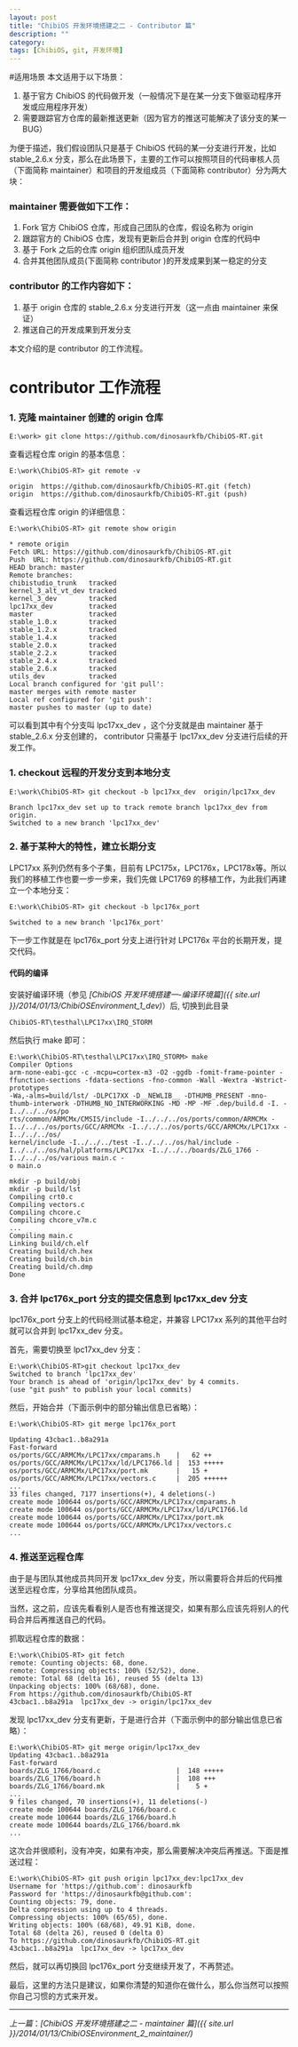 ```yaml
---
layout: post
title: "ChibiOS 开发环境搭建之二 - Contributor 篇"
description: ""
category: 
tags: [ChibiOS, git, 开发环境]
---
```



#适用场景
本文适用于以下场景：

1. 基于官方 ChibiOS 的代码做开发（一般情况下是在某一分支下做驱动程序开发或应用程序开发）
2. 需要跟踪官方仓库的最新推送更新（因为官方的推送可能解决了该分支的某一BUG）

为便于描述，我们假设团队只是基于 ChibiOS 代码的某一分支进行开发，比如 stable\_2.6.x 分支，那么在此场景下，主要的工作可以按照项目的代码审核人员（下面简称 maintainer）和项目的开发组成员（下面简称 contributor）分为两大块：

### maintainer 需要做如下工作：

1. Fork 官方 ChibiOS 仓库，形成自己团队的仓库，假设名称为 origin
2. 跟踪官方的 ChibiOS 仓库，发现有更新后合并到 origin 仓库的代码中
3. 基于 Fork 之后的仓库 origin 组织团队成员开发
4. 合并其他团队成员(下面简称 contributor )的开发成果到某一稳定的分支

### contributor 的工作内容如下：

1. 基于 origin 仓库的 stable\_2.6.x 分支进行开发（这一点由 maintainer 来保证）
2. 推送自己的开发成果到开发分支

本文介绍的是 contributor 的工作流程。

# contributor 工作流程

### 1. 克隆 maintainer 创建的 origin 仓库

	E:\work> git clone https://github.com/dinosaurkfb/ChibiOS-RT.git

查看远程仓库 origin 的基本信息：

	E:\work\ChibiOS-RT> git remote -v
	
	origin  https://github.com/dinosaurkfb/ChibiOS-RT.git (fetch)
	origin  https://github.com/dinosaurkfb/ChibiOS-RT.git (push)

查看远程仓库 origin 的详细信息：

	E:\work\ChibiOS-RT> git remote show origin
	
	* remote origin
	Fetch URL: https://github.com/dinosaurkfb/ChibiOS-RT.git
	Push  URL: https://github.com/dinosaurkfb/ChibiOS-RT.git
	HEAD branch: master
	Remote branches:
    chibistudio_trunk   tracked
    kernel_3_alt_vt_dev tracked
    kernel_3_dev        tracked
    lpc17xx_dev         tracked
	master              tracked
    stable_1.0.x        tracked
    stable_1.2.x        tracked
    stable_1.4.x        tracked
    stable_2.0.x        tracked
    stable_2.2.x        tracked
    stable_2.4.x        tracked
    stable_2.6.x        tracked
    utils_dev           tracked
	Local branch configured for 'git pull':
    master merges with remote master
	Local ref configured for 'git push':
    master pushes to master (up to date)

可以看到其中有个分支叫 lpc17xx\_dev ，这个分支就是由 maintainer 基于 stable\_2.6.x 分支创建的， contributor 只需基于 lpc17xx\_dev 分支进行后续的开发工作。

### 1. checkout 远程的开发分支到本地分支

	E:\work\ChibiOS-RT> git checkout -b lpc17xx_dev  origin/lpc17xx_dev

	Branch lpc17xx_dev set up to track remote branch lpc17xx_dev from origin.
	Switched to a new branch 'lpc17xx_dev'

### 2. 基于某种大的特性，建立长期分支
LPC17xx 系列仍然有多个子集，目前有 LPC175x，LPC176x，LPC178x等。所以我们的移植工作也要一步一步来，我们先做 LPC1769 的移植工作，为此我们再建立一个本地分支：

	E:\work\ChibiOS-RT> git checkout -b lpc176x_port

	Switched to a new branch 'lpc176x_port'

下一步工作就是在 lpc176x\_port 分支上进行针对 LPC176x 平台的长期开发，提交代码。

#### 代码的编译
安装好编译环境（参见 *[ChibiOS 开发环境搭建一-编译环境篇]({{ site.url }}/2014/01/13/ChibiOSEnvironment_1_dev)*）后, 切换到此目录

`ChibiOS-RT\testhal\LPC17xx\IRQ_STORM`

然后执行 make 即可：

	E:\work\ChibiOS-RT\testhal\LPC17xx\IRQ_STORM> make
	Compiler Options
	arm-none-eabi-gcc -c -mcpu=cortex-m3 -O2 -ggdb -fomit-frame-pointer -ffunction-sections -fdata-sections -fno-common -Wall -Wextra -Wstrict-prototypes
	-Wa,-alms=build/lst/ -DLPC17XX -D__NEWLIB__ -DTHUMB_PRESENT -mno-thumb-interwork -DTHUMB_NO_INTERWORKING -MD -MP -MF .dep/build.d -I. -I../../../os/po
	rts/common/ARMCMx/CMSIS/include -I../../../os/ports/common/ARMCMx -I../../../os/ports/GCC/ARMCMx -I../../../os/ports/GCC/ARMCMx/LPC17xx -I../../../os/
	kernel/include -I../../../test -I../../../os/hal/include -I../../../os/hal/platforms/LPC17xx -I../../../boards/ZLG_1766 -I../../../os/various main.c -
	o main.o

	mkdir -p build/obj
	mkdir -p build/lst
	Compiling crt0.c
	Compiling vectors.c
	Compiling chcore.c
	Compiling chcore_v7m.c
	...
	Compiling main.c
	Linking build/ch.elf
	Creating build/ch.hex
	Creating build/ch.bin
	Creating build/ch.dmp
	Done	

### 3. 合并 lpc176x_port 分支的提交信息到 lpc17xx_dev 分支
lpc176x\_port 分支上的代码经测试基本稳定，并兼容 LPC17xx 系列的其他平台时就可以合并到 lpc17xx\_dev 分支。

首先，需要切换至 lpc17xx_dev 分支：

	E:\work\ChibiOS-RT>git checkout lpc17xx_dev
	Switched to branch 'lpc17xx_dev'
	Your branch is ahead of 'origin/lpc17xx_dev' by 4 commits.
	(use "git push" to publish your local commits)
	
然后，开始合并（下面示例中的部分输出信息已省略）：

	E:\work\ChibiOS-RT> git merge lpc176x_port
	
	Updating 43cbac1..b8a291a
	Fast-forward
	os/ports/GCC/ARMCMx/LPC17xx/cmparams.h    |   62 ++
	os/ports/GCC/ARMCMx/LPC17xx/ld/LPC1766.ld |  153 +++++
	os/ports/GCC/ARMCMx/LPC17xx/port.mk       |   15 +
	os/ports/GCC/ARMCMx/LPC17xx/vectors.c     |  205 ++++++
	...
	33 files changed, 7177 insertions(+), 4 deletions(-)
	create mode 100644 os/ports/GCC/ARMCMx/LPC17xx/cmparams.h
	create mode 100644 os/ports/GCC/ARMCMx/LPC17xx/ld/LPC1766.ld
	create mode 100644 os/ports/GCC/ARMCMx/LPC17xx/port.mk
	create mode 100644 os/ports/GCC/ARMCMx/LPC17xx/vectors.c
	...

### 4. 推送至远程仓库
由于是与团队其他成员共同开发 lpc17xx\_dev 分支，所以需要将合并后的代码推送至远程仓库，分享给其他团队成员。

当然，这之前，应该先看看别人是否也有推送提交，如果有那么应该先将别人的代码合并后再推送自己的代码。

抓取远程仓库的数据：

	E:\work\ChibiOS-RT> git fetch
	remote: Counting objects: 68, done.
	remote: Compressing objects: 100% (52/52), done.
	remote: Total 68 (delta 16), reused 55 (delta 13)
	Unpacking objects: 100% (68/68), done.
	From https://github.com/dinosaurkfb/ChibiOS-RT
	43cbac1..b8a291a  lpc17xx_dev -> origin/lpc17xx_dev

发现 lpc17xx\_dev 分支有更新，于是进行合并（下面示例中的部分输出信息已省略）：

	E:\work\ChibiOS-RT> git merge origin/lpc17xx_dev
	Updating 43cbac1..b8a291a
	Fast-forward
	boards/ZLG_1766/board.c                   |  148 +++++
	boards/ZLG_1766/board.h                   |  108 +++
	boards/ZLG_1766/board.mk                  |    5 +
	...
	9 files changed, 70 insertions(+), 11 deletions(-)
	create mode 100644 boards/ZLG_1766/board.c
	create mode 100644 boards/ZLG_1766/board.h
	create mode 100644 boards/ZLG_1766/board.mk
	...

这次合并很顺利，没有冲突，如果有冲突，那么需要解决冲突后再推送。下面是推送过程：

	E:\work\ChibiOS-RT> git push origin lpc17xx_dev:lpc17xx_dev
	Username for 'https://github.com': dinosaurkfb
	Password for 'https://dinosaurkfb@github.com':
	Counting objects: 79, done.
	Delta compression using up to 4 threads.
	Compressing objects: 100% (65/65), done.
	Writing objects: 100% (68/68), 49.91 KiB, done.
	Total 68 (delta 26), reused 0 (delta 0)
	To https://github.com/dinosaurkfb/ChibiOS-RT.git
	43cbac1..b8a291a  lpc17xx_dev -> lpc17xx_dev

然后，就可以再切换回 lpc176x_port 分支继续开发了，不再赘述。

最后，这里的方法只是建议，如果你清楚的知道你在做什么，那么你当然可以按照你自己习惯的方式来开发。


-------------------------------------------------------------------------------

*上一篇*：*[ChibiOS 开发环境搭建之二 - maintainer 篇]({{ site.url }}/2014/01/13/ChibiOSEnvironment_2_maintainer/)*
